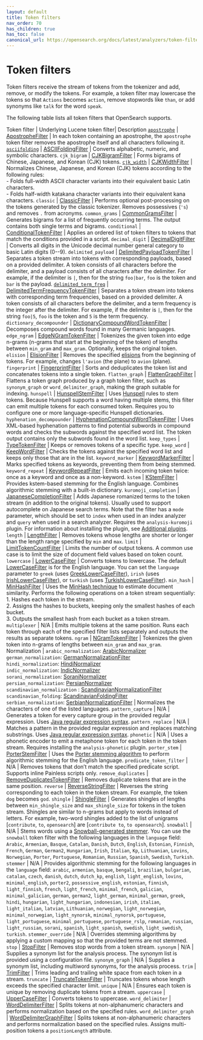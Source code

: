 ```yaml
---
layout: default
title: Token filters
nav_order: 70
has_children: true
has_toc: false
canonical_url: https://opensearch.org/docs/latest/analyzers/token-filters/index/
---
```


# Token filters

Token filters receive the stream of tokens from the tokenizer and add, remove, or modify the tokens. For example, a token filter may lowercase the tokens so that `Actions` becomes `action`, remove stopwords like `than`, or add synonyms like `talk` for the word `speak`.

The following table lists all token filters that OpenSearch supports.

Token filter | Underlying Lucene token filter|  Description
[`apostrophe`]({{site.url}}{{site.baseurl}}/analyzers/token-filters/apostrophe/) | [ApostropheFilter](https://lucene.apache.org/core/9_10_0/analysis/common/org/apache/lucene/analysis/tr/ApostropheFilter.html) | In each token containing an apostrophe, the `apostrophe` token filter removes the apostrophe itself and all characters following it. 
[`asciifolding`]({{site.url}}{{site.baseurl}}/analyzers/token-filters/asciifolding/) | [ASCIIFoldingFilter](https://lucene.apache.org/core/9_10_0/analysis/common/org/apache/lucene/analysis/miscellaneous/ASCIIFoldingFilter.html) | Converts alphabetic, numeric, and symbolic characters.
`cjk_bigram` | [CJKBigramFilter](https://lucene.apache.org/core/9_10_0/analysis/common/org/apache/lucene/analysis/cjk/CJKBigramFilter.html) | Forms bigrams of Chinese, Japanese, and Korean (CJK) tokens. 
[`cjk_width`]({{site.url}}{{site.baseurl}}/analyzers/token-filters/cjk-width/) | [CJKWidthFilter](https://lucene.apache.org/core/9_10_0/analysis/common/org/apache/lucene/analysis/cjk/CJKWidthFilter.html) | Normalizes Chinese, Japanese, and Korean (CJK) tokens according to the following rules: <br> - Folds full-width ASCII character variants into their equivalent basic Latin characters. <br> - Folds half-width katakana character variants into their equivalent kana characters.
`classic` | [ClassicFilter](https://lucene.apache.org/core/9_10_0/analysis/common/org/apache/lucene/analysis/classic/ClassicFilter.html) | Performs optional post-processing on the tokens generated by the classic tokenizer. Removes possessives (`'s`) and removes `.` from acronyms.
`common_grams` | [CommonGramsFilter](https://lucene.apache.org/core/9_10_0/analysis/common/org/apache/lucene/analysis/commongrams/CommonGramsFilter.html) | Generates bigrams for a list of frequently occurring terms. The output contains both single terms and bigrams.
`conditional` | [ConditionalTokenFilter](https://lucene.apache.org/core/9_10_0/analysis/common/org/apache/lucene/analysis/miscellaneous/ConditionalTokenFilter.html) | Applies an ordered list of token filters to tokens that match the conditions provided in a script.
`decimal_digit` | [DecimalDigitFilter](https://lucene.apache.org/core/9_10_0/analysis/common/org/apache/lucene/analysis/core/DecimalDigitFilter.html) | Converts all digits in the Unicode decimal number general category to basic Latin digits (0--9). 
`delimited_payload` | [DelimitedPayloadTokenFilter](https://lucene.apache.org/core/9_10_0/analysis/common/org/apache/lucene/analysis/payloads/DelimitedPayloadTokenFilter.html) | Separates a token stream into tokens with corresponding payloads, based on a provided delimiter. A token consists of all characters before the delimiter, and a payload consists of all characters after the delimiter. For example, if the delimiter is `|`, then for the string `foo|bar`, `foo` is the token and `bar` is the payload. 
[`delimited_term_freq`]({{site.url}}{{site.baseurl}}/analyzers/token-filters/delimited-term-frequency/) | [DelimitedTermFrequencyTokenFilter](https://lucene.apache.org/core/9_7_0/analysis/common/org/apache/lucene/analysis/miscellaneous/DelimitedTermFrequencyTokenFilter.html) | Separates a token stream into tokens with corresponding term frequencies, based on a provided delimiter. A token consists of all characters before the delimiter, and a term frequency is the integer after the delimiter. For example, if the delimiter is `|`, then for the string `foo|5`, `foo` is the token and `5` is the term frequency.
`dictionary_decompounder` | [DictionaryCompoundWordTokenFilter](https://lucene.apache.org/core/9_10_0/analysis/common/org/apache/lucene/analysis/compound/DictionaryCompoundWordTokenFilter.html) | Decomposes compound words found in many Germanic languages.
`edge_ngram` | [EdgeNGramTokenFilter](https://lucene.apache.org/core/9_10_0/analysis/common/org/apache/lucene/analysis/ngram/EdgeNGramTokenFilter.html) | Tokenizes the given token into edge n-grams (n-grams that start at the beginning of the token) of lengths between `min_gram` and `max_gram`. Optionally, keeps the original token.
`elision` | [ElisionFilter](https://lucene.apache.org/core/9_10_0/analysis/common/org/apache/lucene/analysis/util/ElisionFilter.html) | Removes the specified [elisions](https://en.wikipedia.org/wiki/Elision) from the beginning of tokens. For example, changes `l'avion` (the plane) to `avion` (plane).
`fingerprint` | [FingerprintFilter](https://lucene.apache.org/core/9_10_0/analysis/common/org/apache/lucene/analysis/miscellaneous/FingerprintFilter.html) | Sorts and deduplicates the token list and concatenates tokens into a single token.
`flatten_graph` | [FlattenGraphFilter](https://lucene.apache.org/core/9_10_0/analysis/common/org/apache/lucene/analysis/core/FlattenGraphFilter.html) | Flattens a token graph produced by a graph token filter, such as `synonym_graph` or `word_delimiter_graph`, making the graph suitable for indexing.
`hunspell` | [HunspellStemFilter](https://lucene.apache.org/core/9_10_0/analysis/common/org/apache/lucene/analysis/hunspell/HunspellStemFilter.html) | Uses [Hunspell](https://en.wikipedia.org/wiki/Hunspell) rules to stem tokens. Because Hunspell supports a word having multiple stems, this filter can emit multiple tokens for each consumed token. Requires you to configure one or more language-specific Hunspell dictionaries.
`hyphenation_decompounder` | [HyphenationCompoundWordTokenFilter](https://lucene.apache.org/core/9_8_0/analysis/common/org/apache/lucene/analysis/compound/HyphenationCompoundWordTokenFilter.html) | Uses XML-based hyphenation patterns to find potential subwords in compound words and checks the subwords against the specified word list. The token output contains only the subwords found in the word list.
`keep_types` | [TypeTokenFilter](https://lucene.apache.org/core/9_10_0/analysis/common/org/apache/lucene/analysis/core/TypeTokenFilter.html) | Keeps or removes tokens of a specific type.
`keep_word` | [KeepWordFilter](https://lucene.apache.org/core/9_10_0/analysis/common/org/apache/lucene/analysis/miscellaneous/KeepWordFilter.html) | Checks the tokens against the specified word list and keeps only those that are in the list.
`keyword_marker` | [KeywordMarkerFilter](https://lucene.apache.org/core/9_10_0/analysis/common/org/apache/lucene/analysis/miscellaneous/KeywordMarkerFilter.html) | Marks specified tokens as keywords, preventing them from being stemmed.
`keyword_repeat` | [KeywordRepeatFilter](https://lucene.apache.org/core/9_10_0/analysis/common/org/apache/lucene/analysis/miscellaneous/KeywordRepeatFilter.html) | Emits each incoming token twice: once as a keyword and once as a non-keyword.
`kstem` | [KStemFilter](https://lucene.apache.org/core/9_10_0/analysis/common/org/apache/lucene/analysis/en/KStemFilter.html) | Provides kstem-based stemming for the English language. Combines algorithmic stemming with a built-in dictionary.
`kuromoji_completion` | [JapaneseCompletionFilter](https://lucene.apache.org/core/9_10_0/analysis/kuromoji/org/apache/lucene/analysis/ja/JapaneseCompletionFilter.html) | Adds Japanese romanized terms to the token stream (in addition to the original tokens). Usually used to support autocomplete on Japanese search terms. Note that the filter has a `mode` parameter, which should be set to `index` when used in an index analyzer and `query` when used in a search analyzer. Requires the `analysis-kuromoji` plugin. For information about installing the plugin, see [Additional plugins]({{site.url}}{{site.baseurl}}/install-and-configure/plugins/#additional-plugins).
`length` | [LengthFilter](https://lucene.apache.org/core/9_10_0/analysis/common/org/apache/lucene/analysis/miscellaneous/LengthFilter.html) | Removes tokens whose lengths are shorter or longer than the length range specified by `min` and `max`. 
`limit` | [LimitTokenCountFilter](https://lucene.apache.org/core/9_10_0/analysis/common/org/apache/lucene/analysis/miscellaneous/LimitTokenCountFilter.html) | Limits the number of output tokens. A common use case is to limit the size of document field values based on token count.
`lowercase` | [LowerCaseFilter](https://lucene.apache.org/core/9_10_0/analysis/common/org/apache/lucene/analysis/core/LowerCaseFilter.html) | Converts tokens to lowercase. The default [LowerCaseFilter](https://lucene.apache.org/core/9_10_0/analysis/common/org/apache/lucene/analysis/core/LowerCaseFilter.html) is for the English language. You can set the `language` parameter to `greek` (uses [GreekLowerCaseFilter](https://lucene.apache.org/core/9_10_0/analysis/common/org/apache/lucene/analysis/el/GreekLowerCaseFilter.html)), `irish` (uses [IrishLowerCaseFilter](https://lucene.apache.org/core/9_10_0/analysis/common/org/apache/lucene/analysis/ga/IrishLowerCaseFilter.html)), or `turkish` (uses [TurkishLowerCaseFilter](https://lucene.apache.org/core/9_10_0/analysis/common/org/apache/lucene/analysis/tr/TurkishLowerCaseFilter.html)).
`min_hash` | [MinHashFilter](https://lucene.apache.org/core/9_10_0/analysis/common/org/apache/lucene/analysis/minhash/MinHashFilter.html) | Uses the [MinHash technique](https://en.wikipedia.org/wiki/MinHash) to estimate document similarity. Performs the following operations on a token stream sequentially: <br> 1. Hashes each token in the stream. <br> 2. Assigns the hashes to buckets, keeping only the smallest hashes of each bucket. <br> 3. Outputs the smallest hash from each bucket as a token stream.
`multiplexer` | N/A | Emits multiple tokens at the same position. Runs each token through each of the specified filter lists separately and outputs the results as separate tokens.
`ngram` | [NGramTokenFilter](https://lucene.apache.org/core/9_10_0/analysis/common/org/apache/lucene/analysis/ngram/NGramTokenFilter.html) | Tokenizes the given token into n-grams of lengths between `min_gram` and `max_gram`.
Normalization | `arabic_normalization`: [ArabicNormalizer](https://lucene.apache.org/core/9_10_0/analysis/common/org/apache/lucene/analysis/ar/ArabicNormalizer.html) <br> `german_normalization`: [GermanNormalizationFilter](https://lucene.apache.org/core/9_10_0/analysis/common/org/apache/lucene/analysis/de/GermanNormalizationFilter.html) <br> `hindi_normalization`: [HindiNormalizer](https://lucene.apache.org/core/9_10_0/analysis/common/org/apache/lucene/analysis/hi/HindiNormalizer.html) <br> `indic_normalization`: [IndicNormalizer](https://lucene.apache.org/core/9_10_0/analysis/common/org/apache/lucene/analysis/in/IndicNormalizer.html) <br> `sorani_normalization`: [SoraniNormalizer](https://lucene.apache.org/core/9_10_0/analysis/common/org/apache/lucene/analysis/ckb/SoraniNormalizer.html) <br> `persian_normalization`: [PersianNormalizer](https://lucene.apache.org/core/9_10_0/analysis/common/org/apache/lucene/analysis/fa/PersianNormalizer.html) <br> `scandinavian_normalization` : [ScandinavianNormalizationFilter](https://lucene.apache.org/core/9_10_0/analysis/common/org/apache/lucene/analysis/miscellaneous/ScandinavianNormalizationFilter.html) <br> `scandinavian_folding`: [ScandinavianFoldingFilter](https://lucene.apache.org/core/9_10_0/analysis/common/org/apache/lucene/analysis/miscellaneous/ScandinavianFoldingFilter.html) <br> `serbian_normalization`: [SerbianNormalizationFilter](https://lucene.apache.org/core/9_10_0/analysis/common/org/apache/lucene/analysis/sr/SerbianNormalizationFilter.html) | Normalizes the characters of one of the listed languages.
`pattern_capture` | N/A | Generates a token for every capture group in the provided regular expression. Uses [Java regular expression syntax](https://docs.oracle.com/javase/8/docs/api/java/util/regex/Pattern.html).
`pattern_replace` | N/A | Matches a pattern in the provided regular expression and replaces matching substrings. Uses [Java regular expression syntax](https://docs.oracle.com/javase/8/docs/api/java/util/regex/Pattern.html).
`phonetic` | N/A | Uses a phonetic encoder to emit a metaphone token for each token in the token stream. Requires installing the `analysis-phonetic` plugin.
`porter_stem` | [PorterStemFilter](https://lucene.apache.org/core/9_10_0/analysis/common/org/apache/lucene/analysis/en/PorterStemFilter.html) | Uses the [Porter stemming algorithm](https://tartarus.org/martin/PorterStemmer/) to perform algorithmic stemming for the English language.
`predicate_token_filter` | N/A | Removes tokens that don’t match the specified predicate script. Supports inline Painless scripts only.
`remove_duplicates` | [RemoveDuplicatesTokenFilter](https://lucene.apache.org/core/9_10_0/analysis/common/org/apache/lucene/analysis/miscellaneous/RemoveDuplicatesTokenFilter.html) | Removes duplicate tokens that are in the same position.
`reverse` | [ReverseStringFilter](https://lucene.apache.org/core/9_10_0/analysis/common/org/apache/lucene/analysis/reverse/ReverseStringFilter.html) | Reverses the string corresponding to each token in the token stream. For example, the token `dog` becomes `god`.
`shingle` | [ShingleFilter](https://lucene.apache.org/core/9_10_0/analysis/common/org/apache/lucene/analysis/shingle/ShingleFilter.html) | Generates shingles of lengths between `min_shingle_size` and `max_shingle_size` for tokens in the token stream. Shingles are similar to n-grams but apply to words instead of letters. For example, two-word shingles added to the list of unigrams [`contribute`, `to`, `opensearch`] are [`contribute to`, `to opensearch`].
`snowball` | N/A | Stems words using a [Snowball-generated stemmer](https://snowballstem.org/). You can use the `snowball` token filter with the following languages in the `language` field: `Arabic`, `Armenian`, `Basque`, `Catalan`, `Danish`, `Dutch`, `English`, `Estonian`, `Finnish`, `French`, `German`, `German2`, `Hungarian`, `Irish`, `Italian`, `Kp`, `Lithuanian`, `Lovins`, `Norwegian`, `Porter`, `Portuguese`, `Romanian`, `Russian`, `Spanish`, `Swedish`, `Turkish`.
`stemmer` | N/A | Provides algorithmic stemming for the following languages in the `language` field: `arabic`, `armenian`, `basque`, `bengali`, `brazilian`, `bulgarian`, `catalan`, `czech`, `danish`, `dutch`, `dutch_kp`, `english`, `light_english`, `lovins`, `minimal_english`, `porter2`, `possessive_english`, `estonian`, `finnish`, `light_finnish`, `french`, `light_french`, `minimal_french`, `galician`, `minimal_galician`, `german`, `german2`, `light_german`, `minimal_german`, `greek`, `hindi`, `hungarian`, `light_hungarian`, `indonesian`, `irish`, `italian`, `light_italian`, `latvian`, `Lithuanian`, `norwegian`, `light_norwegian`, `minimal_norwegian`, `light_nynorsk`, `minimal_nynorsk`, `portuguese`, `light_portuguese`, `minimal_portuguese`, `portuguese_rslp`, `romanian`, `russian`, `light_russian`, `sorani`, `spanish`, `light_spanish`, `swedish`, `light_swedish`, `turkish`.
`stemmer_override` | N/A | Overrides stemming algorithms by applying a custom mapping so that the provided terms are not stemmed.
`stop` | [StopFilter](https://lucene.apache.org/core/8_7_0/core/org/apache/lucene/analysis/StopFilter.html) | Removes stop words from a token stream.
`synonym` | N/A | Supplies a synonym list for the analysis process. The synonym list is provided using a configuration file.
`synonym_graph` | N/A | Supplies a synonym list, including multiword synonyms, for the analysis process.
`trim` | [TrimFilter](https://lucene.apache.org/core/9_10_0/analysis/common/org/apache/lucene/analysis/miscellaneous/TrimFilter.html) | Trims leading and trailing white space from each token in a stream. 
`truncate` | [TruncateTokenFilter](https://lucene.apache.org/core/9_10_0/analysis/common/org/apache/lucene/analysis/miscellaneous/TruncateTokenFilter.html) | Truncates tokens whose length exceeds the specified character limit. 
`unique` | N/A | Ensures each token is unique by removing duplicate tokens from a stream. 
`uppercase` | [UpperCaseFilter](https://lucene.apache.org/core/9_10_0/analysis/common/org/apache/lucene/analysis/core/LowerCaseFilter.html) | Converts tokens to uppercase. 
`word_delimiter` | [WordDelimiterFilter](https://lucene.apache.org/core/9_10_0/analysis/common/org/apache/lucene/analysis/miscellaneous/WordDelimiterFilter.html) | Splits tokens at non-alphanumeric characters and performs normalization based on the specified rules. 
`word_delimiter_graph` | [WordDelimiterGraphFilter](https://lucene.apache.org/core/9_10_0/analysis/common/org/apache/lucene/analysis/miscellaneous/WordDelimiterGraphFilter.html) | Splits tokens at non-alphanumeric characters and performs normalization based on the specified rules. Assigns multi-position tokens a `positionLength` attribute.

